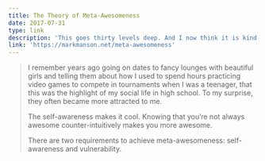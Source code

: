 ```yaml
---
title: The Theory of Meta-Awesomeness
date: 2017-07-31
type: link
description: 'This goes thirty levels deep. And I now think it is kind of dumb.'
link: 'https://markmanson.net/meta-awesomeness'
---
```

> I remember years ago going on dates to fancy lounges with beautiful girls and telling them about how I used to spend hours practicing video games to compete in tournaments when I was a teenager, that this was the highlight of my social life in high school. To my surprise, they often became more attracted to me.
> 
> The self-awareness makes it cool. Knowing that you’re not always awesome counter-intuitively makes you more awesome.
> 
> There are two requirements to achieve meta-awesomeness: self-awareness and vulnerability.
